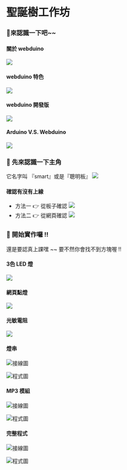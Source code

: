 # 聖誕樹工作坊

### 🧐來認識一下吧~~

#### 關於 webduino

![](https://i.imgur.com/5J7higE.png)

#### webduino 特色

![](https://i.imgur.com/NVA9msc.png)

#### webduino 開發版

![](https://i.imgur.com/XoAzljV.png)

#### Arduino V.S. Webduino

![](https://i.imgur.com/1TgijRP.png)

### 🥴 先來認識一下主角

它名字叫 『smart』或是『聰明板』 ![](https://i.imgur.com/Z5ujBun.png)

#### 確認有沒有上線

* 方法一 👉 從板子確認 ![](https://i.imgur.com/8LSrYS4.png)
* 方法二 👉 從網頁確認 ![](https://i.imgur.com/dHzaMm1.png)

### 😤 開始實作囉 !!

還是要認真上課嘿 ~~ 要不然你會找不到方塊喔 !!

#### 3色 LED 燈

![](https://i.imgur.com/b8PXaQ1.png)

#### 網頁點燈

![](https://i.imgur.com/71W9GGU.png)

#### 光敏電阻

![](https://i.imgur.com/Dq1vr5w.png)

#### 燈串

![&#x63A5;&#x7DDA;&#x5716;](https://i.imgur.com/wCFlgcD.png)



![&#x7A0B;&#x5F0F;&#x5716;](https://i.imgur.com/NPBxvsW.png)

#### MP3 模組



![&#x63A5;&#x7DDA;&#x5716;](https://i.imgur.com/OQWZMfg.png)

![&#x7A0B;&#x5F0F;&#x5716;](https://i.imgur.com/VBT46jy.png)

#### 完整程式

![&#x63A5;&#x7DDA;&#x5716;](https://i.imgur.com/eVb2SRn.png)

![&#x7A0B;&#x5F0F;&#x5716;](https://i.imgur.com/Wx5rLUX.png)


